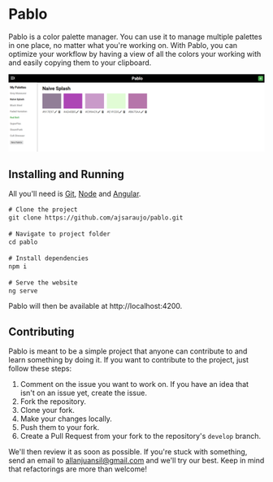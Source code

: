 # Pablo

Pablo is a color palette manager. You can use it to manage multiple palettes in one place, no matter what you're working on. With Pablo, you can optimize your workflow by having a view of all the colors your working with and easily copying them to your clipboard.

![image-20210308195130210](docs/app-screenshot.png)

## Installing and Running

All you'll need is [Git](https://git-scm.com/), [Node](https://nodejs.org/en/) and [Angular](https://angular.io/cli).

```
# Clone the project
git clone https://github.com/ajsaraujo/pablo.git

# Navigate to project folder
cd pablo

# Install dependencies
npm i

# Serve the website
ng serve
```

Pablo will then be available at http://localhost:4200.

## Contributing

Pablo is meant to be a simple project that anyone can contribute to and learn something by doing it. If you want to contribute to the project, just follow these steps:

1. Comment on the issue you want to work on. If you have an idea that isn't on an issue yet, create the issue.
2. Fork the repository.
3. Clone your fork.
4. Make your changes locally.
5. Push them to your fork.
6. Create a Pull Request from your fork to the repository's `develop` branch.

We'll then review it as soon as possible. If you're stuck with something, send an email to allanjuansil@gmail.com and we'll try our best. Keep in mind that refactorings are more than welcome!
